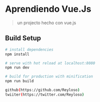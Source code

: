 # Aprendiendo Vue.Js

> un projecto hecho con vue.js

## Build Setup

``` bash
# install dependencies
npm install

# serve with hot reload at localhost:8080
npm run dev

# build for production with minification
npm run build

github(https://github.com/Reyloso)
twiiter(https://twitter.com/Reyloso)
